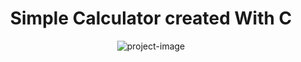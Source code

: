 
<h1 align="center" id="title">Simple Calculator created With C</h1>

<p align="center"><img src="https://socialify.git.ci/anas20023/calculatorC/image?language=1&amp;owner=1&amp;name=1&amp;stargazers=1&amp;theme=Light" alt="project-image"></p>
